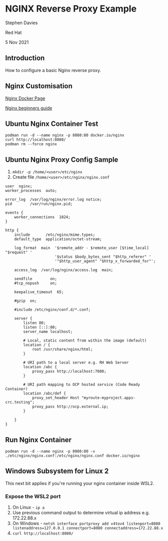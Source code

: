# NGINX Reverse Proxy Example

Stephen Davies

Red Hat

5 Nov 2021

## Introduction

How to configure a basic Nginx reverse proxy.

## Nginx Customisation

[Nginx Docker Page](https://hub.docker.com/_/nginx/)

[Nginx beginners guide](https://nginx.org/en/docs/beginners_guide.html)

## Ubuntu Nginx Container Test

```
podman run -d --name nginx -p 8080:80 docker.io/nginx
curl http://localhost:8080/
podman rm --force nginx
```

## Ubuntu Nginx Proxy Config Sample

1. `mkdir -p /home/<user>/etc/nginx`
1. Create file `/home/<user>/etc/nginx/nginx.conf`

```
user  nginx;
worker_processes  auto;

error_log  /var/log/nginx/error.log notice;
pid        /var/run/nginx.pid;

events {
    worker_connections  1024;
}

http {
    include       /etc/nginx/mime.types;
    default_type  application/octet-stream;

    log_format  main  '$remote_addr - $remote_user [$time_local] "$request" '
                      '$status $body_bytes_sent "$http_referer" '
                      '"$http_user_agent" "$http_x_forwarded_for"';

    access_log  /var/log/nginx/access.log  main;

    sendfile        on;
    #tcp_nopush     on;

    keepalive_timeout  65;

    #gzip  on;

    #include /etc/nginx/conf.d/*.conf;

    server {
        listen 80;
        listen [::]:80;
        server_name localhost;

        # Local, static content from within the image (default)
        location / {
            root /usr/share/nginx/html;
        }

        # URI path to a local server e.g. RH Web Server
        location /abc {
            proxy_pass http://localhost:7080;
        }

        # URI path mapping to OCP hosted service (Code Ready Container)
        location /abc/def {
            proxy_set_header Host "myroute-myproject.apps-crc.testing";
            proxy_pass http://ocp.external.ip;
        }

    }
}
```

## Run Nginx Container

```
podman run -d --name nginx -p 8080:80 -v ./etc/nginx/nginx.conf:/etc/nginx/nginx.conf docker.io/nginx
```

## Windows Subsystem for Linux 2

This next bit applies if you're running your nginx container inside WSL2.

### Expose the WSL2 port

1. On Linux - `ip a`
1. Use previous command output to determine virtual ip address e.g. 172.22.88.x
1. On Windows - `netsh interface portproxy add v4tov4 listenport=8080 listenaddress=127.0.0.1 connectport=8080 connectaddress=172.22.88.x`
1. `curl http://localhost:8080/`
